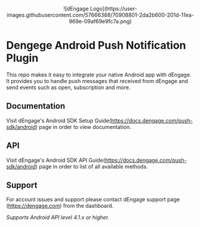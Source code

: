 

<p align="center">
  ![dEngage Logo](https://user-images.githubusercontent.com/57666388/70908801-2da2b600-201d-11ea-969e-09af69e9fc7a.png)
</p>

# Dengege Android Push Notification Plugin
This repo makes it easy to integrate your native Android app with dEngage. It provides you to handle push messages that received from dEngage and send events such as open, subscription and more.
 
## Documentation
Visit dEngage's Android SDK Setup Guide(https://docs.dengage.com/push-sdk/android) page in order to view documentation.

## API
Visit dEngage's Android SDK API Guide(https://docs.dengage.com/push-sdk/android)  page in order to list of all available methods.

## Support
For account issues and support please contact dEngage support page (https://dengage.com) from the dashboard.  

*Supports Android API level 4.1.x or higher.*